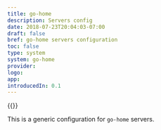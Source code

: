 ```yaml
---
title: go-home
description: Servers config
date: 2018-07-23T20:04:03-07:00
draft: false
bref: go-home servers configuration
toc: false
type: system
system: go-home
provider:
logo:
app:
introducedIn: 0.1
---
```

{{<provider>}}

This is a generic configuration for `go-home` servers.
